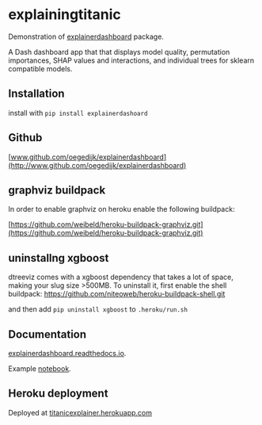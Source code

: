 # explainingtitanic
Demonstration of [explainerdashboard](http://www.github.com/oegedijk/explainerdashboard) package. 

A Dash dashboard app that that displays model quality, permutation importances, SHAP values and interactions, and individual trees for sklearn compatible models.

## Installation
install with `pip install explainerdashoard`

## Github

[www.github.com/oegedijk/explainerdashboard](http://www.github.com/oegedijk/explainerdashboard)

## graphviz buildpack

In order to enable graphviz on heroku enable the following buildpack:

[https://github.com/weibeld/heroku-buildpack-graphviz.git](https://github.com/weibeld/heroku-buildpack-graphviz.git)

## uninstallng xgboost

dtreeviz comes with a xgboost dependency that takes a lot of space, making your slug size >500MB.
To uninstall it, first enable the shell buildpack: https://github.com/niteoweb/heroku-buildpack-shell.git

and then add `pip uninstall xgboost` to `.heroku/run.sh` 
## Documentation

[explainerdashboard.readthedocs.io](http://explainerdashboard.readthedocs.io).

Example [notebook](http://www.github.com/oegedijk/explainerdashboard/dashboard_examples.ipynb).

## Heroku deployment 

Deployed at [titanicexplainer.herokuapp.com](http://titanicexplainer.herokuapp.com)


